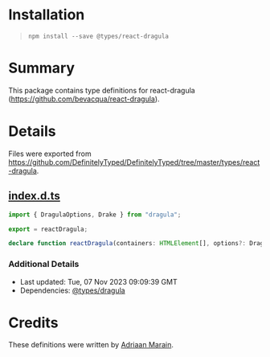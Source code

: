 # Installation
> `npm install --save @types/react-dragula`

# Summary
This package contains type definitions for react-dragula (https://github.com/bevacqua/react-dragula).

# Details
Files were exported from https://github.com/DefinitelyTyped/DefinitelyTyped/tree/master/types/react-dragula.
## [index.d.ts](https://github.com/DefinitelyTyped/DefinitelyTyped/tree/master/types/react-dragula/index.d.ts)
````ts
import { DragulaOptions, Drake } from "dragula";

export = reactDragula;

declare function reactDragula(containers: HTMLElement[], options?: DragulaOptions): Drake;

````

### Additional Details
 * Last updated: Tue, 07 Nov 2023 09:09:39 GMT
 * Dependencies: [@types/dragula](https://npmjs.com/package/@types/dragula)

# Credits
These definitions were written by [Adriaan Marain](https://github.com/AdrianMrn).
